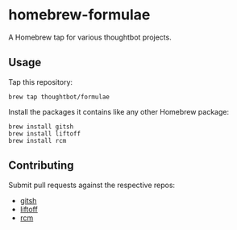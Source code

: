 # homebrew-formulae

A Homebrew tap for various thoughtbot projects.

## Usage

Tap this repository:

    brew tap thoughtbot/formulae

Install the packages it contains like any other Homebrew package:

    brew install gitsh
    brew install liftoff
    brew install rcm

## Contributing

Submit pull requests against the respective repos:

* [gitsh](https://github.com/thoughtbot/gitsh)
* [liftoff](https://github.com/thoughtbot/liftoff)
* [rcm](https://github.com/thoughtbot/rcm)

